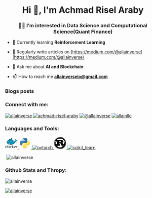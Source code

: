 <h1 align="center">Hi 👋, I'm Achmad Risel Araby</h1>
<h3 align="center">🧑‍💻 I’m interested in Data Science and Computational Science(Quant Finance)</h3>

- 🌱 Currently learning **Reinforcement Learning**

- 📝 Regularly write articles on [https://medium.com/@allainverse](https://medium.com/@allainverse)

- 💬 Ask me about **AI and Blockchain**

- 📫 How to reach me **allainverseio@gmail.com**

### Blogs posts

<!-- BLOG-POST-LIST:START -->
<!-- BLOG-POST-LIST:END -->

<h3 align="left">Connect with me:</h3>
<p align="left">
<a href="https://twitter.com/allainverse" target="blank"><img align="center" src="https://raw.githubusercontent.com/rahuldkjain/github-profile-readme-generator/master/src/images/icons/Social/twitter.svg" alt="allainverse" height="30" width="40" /></a>
<a href="https://linkedin.com/in/achmad-risel-araby" target="blank"><img align="center" src="https://raw.githubusercontent.com/rahuldkjain/github-profile-readme-generator/master/src/images/icons/Social/linked-in-alt.svg" alt="achmad-risel-araby" height="30" width="40" /></a>
<a href="https://medium.com/@allainverse" target="blank"><img align="center" src="https://raw.githubusercontent.com/rahuldkjain/github-profile-readme-generator/master/src/images/icons/Social/medium.svg" alt="@allainverse" height="30" width="40" /></a>
<a href="https://www.leetcode.com/allainllc" target="blank"><img align="center" src="https://raw.githubusercontent.com/rahuldkjain/github-profile-readme-generator/master/src/images/icons/Social/leet-code.svg" alt="allainllc" height="30" width="40" /></a>
</p>

<h3 align="left">Languages and Tools:</h3>
<p align="left"> <a href="https://www.docker.com/" target="_blank" rel="noreferrer"> <img src="https://raw.githubusercontent.com/devicons/devicon/master/icons/docker/docker-original-wordmark.svg" alt="docker" width="40" height="40"/> </a> <a href="https://www.python.org" target="_blank" rel="noreferrer"> <img src="https://raw.githubusercontent.com/devicons/devicon/master/icons/python/python-original.svg" alt="python" width="40" height="40"/> </a> <a href="https://pytorch.org/" target="_blank" rel="noreferrer"> <img src="https://www.vectorlogo.zone/logos/pytorch/pytorch-icon.svg" alt="pytorch" width="40" height="40"/> </a> <a href="https://www.rust-lang.org" target="_blank" rel="noreferrer"> <img src="https://raw.githubusercontent.com/devicons/devicon/master/icons/rust/rust-plain.svg" alt="rust" width="40" height="40"/> </a> <a href="https://scikit-learn.org/" target="_blank" rel="noreferrer"> <img src="https://upload.wikimedia.org/wikipedia/commons/0/05/Scikit_learn_logo_small.svg" alt="scikit_learn" width="40" height="40"/> </a> </p>

<p>&nbsp;<img align="center" src="https://github-readme-stats.vercel.app/api?username=allainverse&show_icons=true&locale=en" alt="allainverse" /></p>

<h3 align="left">Github Stats and Thropy:</h3>

<p align="left"> <img src="https://komarev.com/ghpvc/?username=allainverse&label=Profile%20views&color=0e75b6&style=flat" alt="allainverse" /> </p>

<p align="left"> <a href="https://github.com/ryo-ma/github-profile-trophy"><img src="https://github-profile-trophy.vercel.app/?username=allainverse" alt="allainverse" /></a> </p>
